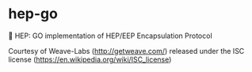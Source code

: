 # hep-go
:page_with_curl: HEP: GO implementation of HEP/EEP Encapsulation Protocol

Courtesy of Weave-Labs (http://getweave.com/) released under the ISC license (https://en.wikipedia.org/wiki/ISC_license)
